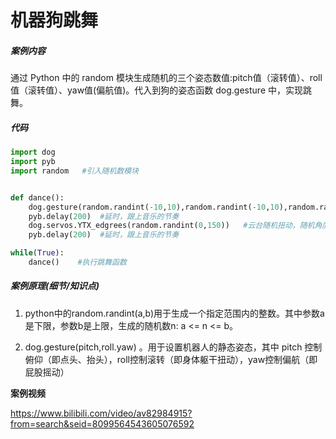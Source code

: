 # 机器狗跳舞

##### 案例内容

  通过 Python 中的 random 模块生成随机的三个姿态数值:pitch值（滚转值）、roll值（滚转值）、yaw值(偏航值)。代入到狗的姿态函数 dog.gesture 中，实现跳舞。



##### 代码



```python
import dog
import pyb
import random   #引入随机数模块


def dance():
    dog.gesture(random.randint(-10,10),random.randint(-10,10),random.randint(-30,30)) #随机在指定范围中生成 pitch,roll,yaw值，使机器狗随机扭动
    pyb.delay(200)  #延时，跟上音乐的节奏
    dog.servos.YTX_edgrees(random.randint(0,150))   #云台随机扭动，随机角度范围0°~150°
    pyb.delay(200)  #延时，跟上音乐的节奏

while(True):
    dance()    #执行跳舞函数
```



##### 案例原理(细节/知识点)

1. python中的random.randint(a,b)用于生成一个指定范围内的整数。其中参数a是下限，参数b是上限，生成的随机数n: a <= n <= b。

2. dog.gesture(pitch,roll.yaw) 。用于设置机器人的静态姿态，其中 pitch 控制俯仰（即点头、抬头），roll控制滚转（即身体躯干扭动），yaw控制偏航（即屁股摇动）



**案例视频**

https://www.bilibili.com/video/av82984915?from=search&seid=8099564543605076592